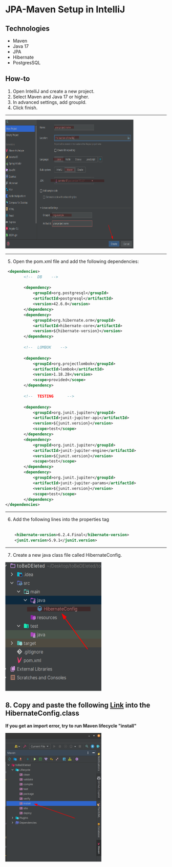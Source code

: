 # JPA-Maven Setup in IntelliJ

## Technologies

- Maven
- Java 17
- JPA
- Hibernate
- PostgresSQL

## How-to

1. Open IntelliJ and create a new project.
2. Select Maven and Java 17 or higher.
3. In advanced settings, add groupId.
4. Click finish.

---

<img src="./images/intellij_setup_1.png" width="400" height="400">

---

5. Open the pom.xml file and add the following dependencies:

```XML
 <dependencies>
        <!--  DB    -->

        <dependency>
            <groupId>org.postgresql</groupId>
            <artifactId>postgresql</artifactId>
            <version>42.6.0</version>
        </dependency>
        <dependency>
            <groupId>org.hibernate.orm</groupId>
            <artifactId>hibernate-core</artifactId>
            <version>${hibernate-version}</version>
        </dependency>

        <!--  LOMBOK    -->

        <dependency>
            <groupId>org.projectlombok</groupId>
            <artifactId>lombok</artifactId>
            <version>1.18.28</version>
            <scope>provided</scope>
        </dependency>

        <!--  TESTING      -->

        <dependency>
            <groupId>org.junit.jupiter</groupId>
            <artifactId>junit-jupiter-api</artifactId>
            <version>${junit.version}</version>
            <scope>test</scope>
        </dependency>
        <dependency>
            <groupId>org.junit.jupiter</groupId>
            <artifactId>junit-jupiter-engine</artifactId>
            <version>${junit.version}</version>
            <scope>test</scope>
        </dependency>
        <dependency>
            <groupId>org.junit.jupiter</groupId>
            <artifactId>junit-jupiter-params</artifactId>
            <version>${junit.version}</version>
            <scope>test</scope>
        </dependency>
</dependencies>
```

---

6. Add the following lines into the properties tag

```xml

    <hibernate-version>6.2.4.Final</hibernate-version>
    <junit.version>5.9.1</junit.version>
```

---

7. Create a new java class file called HibernateConfig.

<img src="./images/hibernateconfig_2.png" width="300" height="400">

## 8. Copy and paste the following [Link](https://gist.github.com/jonbertelsen/aad0bd7e1dcc6ed72d983c23dd2967ac) into the HibernateConfig.class

**If you get an import error, try to run Maven lifecycle "install"**

<img src="./images/maven_lifecycle_3.png" width="300" height="400" >
